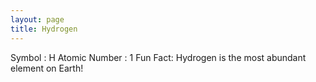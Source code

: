 ```yaml
---
layout: page
title: Hydrogen
---
```


Symbol : H
Atomic Number : 1
Fun Fact: Hydrogen is the most abundant element on Earth!
